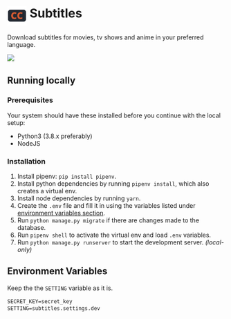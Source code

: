 # <img height="45" src="./public/static/icons/128.png" align="top"> Subtitles

Download subtitles for movies, tv shows and anime in your preferred language.

<a href="https://github.com/Spimy/Subtitles/graphs/contributors" alt="Contributors">
  <img src="https://img.shields.io/github/contributors/Spimy/Subtitles"/>
</a>

## Running locally

### Prerequisites

Your system should have these installed before you continue with the local setup:

- Python3 (3.8.x preferably)
- NodeJS

### Installation

1. Install pipenv: `pip install pipenv`.
2. Install python dependencies by running `pipenv install`, which also creates a virtual env.
3. Install node dependencies by running `yarn`.
4. Create the `.env` file and fill it in using the variables listed under [environment variables section](#environment-variables).
5. Run `python manage.py migrate` if there are changes made to the database.
6. Run `pipenv shell` to activate the virtual env and load `.env` variables.
7. Run `python manage.py runserver` to start the development server. _(local-only)_

## Environment Variables

Keep the the `SETTING` variable as it is.

```
SECRET_KEY=secret_key
SETTING=subtitles.settings.dev
```
